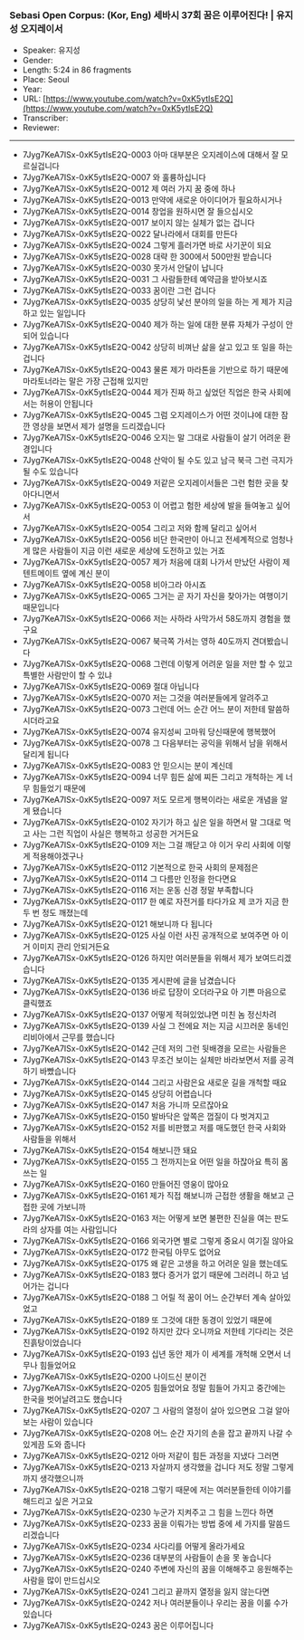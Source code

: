 ### Sebasi Open Corpus: (Kor, Eng) 세바시 37회 꿈은 이루어진다! | 유지성 오지레이서

- Speaker: 유지성
- Gender: 
- Length: 5:24 in 86 fragments
- Place: Seoul
- Year: 
- URL: [https://www.youtube.com/watch?v=0xK5ytIsE2Q](https://www.youtube.com/watch?v=0xK5ytIsE2Q)
- Transcriber: 
- Reviewer: 

---

- 7Jyg7KeA7ISx-0xK5ytIsE2Q-0003 아마 대부분은 오지레이스에 대해서 잘 모르실겁니다
- 7Jyg7KeA7ISx-0xK5ytIsE2Q-0007 와 훌륭하십니다
- 7Jyg7KeA7ISx-0xK5ytIsE2Q-0012 제 여러 가지 꿈 중에 하나
- 7Jyg7KeA7ISx-0xK5ytIsE2Q-0013 만약에 새로운 아이디어가 필요하시거나
- 7Jyg7KeA7ISx-0xK5ytIsE2Q-0014 창업을 원하시면 잘 들으십시오
- 7Jyg7KeA7ISx-0xK5ytIsE2Q-0017 보이지 않는 실체가 없는 겁니다
- 7Jyg7KeA7ISx-0xK5ytIsE2Q-0022 달나라에서 대회를 만든다
- 7Jyg7KeA7ISx-0xK5ytIsE2Q-0024 그렇게 흘러가면 바로 사기꾼이 되요
- 7Jyg7KeA7ISx-0xK5ytIsE2Q-0028 대략 한 300에서 500만원 받습니다
- 7Jyg7KeA7ISx-0xK5ytIsE2Q-0030 못가서 안달이 납니다
- 7Jyg7KeA7ISx-0xK5ytIsE2Q-0031 그 사람들한테 예약금을 받아보시죠
- 7Jyg7KeA7ISx-0xK5ytIsE2Q-0033 꿈이란 그런 겁니다
- 7Jyg7KeA7ISx-0xK5ytIsE2Q-0035 상당히 낯선 분야의 일을 하는 게 제가 지금 하고 있는 일입니다
- 7Jyg7KeA7ISx-0xK5ytIsE2Q-0040 제가 하는 일에 대한 분류 자체가 구성이 안되어 있습니다
- 7Jyg7KeA7ISx-0xK5ytIsE2Q-0042 상당히 비껴난 삶을 살고 있고 또 일을 하는 겁니다
- 7Jyg7KeA7ISx-0xK5ytIsE2Q-0043 물론 제가 마라톤을 기반으로 하기 때문에 마라토너라는 말은 가장 근접해 있지만
- 7Jyg7KeA7ISx-0xK5ytIsE2Q-0044 제가 진짜 하고 싶었던 직업은 한국 사회에서는 허용이 안됩니다
- 7Jyg7KeA7ISx-0xK5ytIsE2Q-0045 그럼 오지레이스가 어떤 것이냐에 대한 잠깐 영상을 보면서 제가 설명을 드리겠습니다
- 7Jyg7KeA7ISx-0xK5ytIsE2Q-0046 오지는 말 그대로 사람들이 살기 어려운 환경입니다
- 7Jyg7KeA7ISx-0xK5ytIsE2Q-0048 산악이 될 수도 있고 남극 북극 그런 극지가 될 수도 있습니다
- 7Jyg7KeA7ISx-0xK5ytIsE2Q-0049 저같은 오지레이서들은 그런 험한 곳을 찾아다니면서
- 7Jyg7KeA7ISx-0xK5ytIsE2Q-0053 이 어렵고 험한 세상에 발을 들여놓고 싶어서
- 7Jyg7KeA7ISx-0xK5ytIsE2Q-0054 그리고 저와 함께 달리고 싶어서
- 7Jyg7KeA7ISx-0xK5ytIsE2Q-0056 비단 한국만이 아니고 전세계적으로 엄청나게 많은 사람들이 지금 이런 새로운 세상에 도전하고 있는 거죠
- 7Jyg7KeA7ISx-0xK5ytIsE2Q-0057 제가 처음에 대회 나가서 만났던 사람이 제 텐트메이트 옆에 계신 분이
- 7Jyg7KeA7ISx-0xK5ytIsE2Q-0058 비아그라 아시죠
- 7Jyg7KeA7ISx-0xK5ytIsE2Q-0065 그거는 곧 자기 자신을 찾아가는 여행이기 때문입니다
- 7Jyg7KeA7ISx-0xK5ytIsE2Q-0066 저는 사하라 사막가서 58도까지 경험을 했구요
- 7Jyg7KeA7ISx-0xK5ytIsE2Q-0067 북극쪽 가서는 영하 40도까지 견뎌봤습니다
- 7Jyg7KeA7ISx-0xK5ytIsE2Q-0068 그런데 이렇게 어려운 일을 저만 할 수 있고 특별한 사람만이 할 수 있냐
- 7Jyg7KeA7ISx-0xK5ytIsE2Q-0069 절대 아닙니다
- 7Jyg7KeA7ISx-0xK5ytIsE2Q-0070 저는 그것을 여러분들에게 알려주고
- 7Jyg7KeA7ISx-0xK5ytIsE2Q-0073 그런데 어느 순간 어느 분이 저한테 말씀하시더라고요
- 7Jyg7KeA7ISx-0xK5ytIsE2Q-0074 유지성씨 고마워 당신때문에 행복했어
- 7Jyg7KeA7ISx-0xK5ytIsE2Q-0078 그 다음부터는 공익을 위해서 남을 위해서 달리게 됩니다
- 7Jyg7KeA7ISx-0xK5ytIsE2Q-0083 안 믿으시는 분이 계신데
- 7Jyg7KeA7ISx-0xK5ytIsE2Q-0094 너무 힘든 삶에 찌든 그리고 개척하는 게 너무 힘들었기 때문에
- 7Jyg7KeA7ISx-0xK5ytIsE2Q-0097 저도 모르게 행복이라는 새로운 개념을 알게 됐습니다
- 7Jyg7KeA7ISx-0xK5ytIsE2Q-0102 자기가 하고 싶은 일을 하면서 말 그대로 먹고 사는 그런 직업이 사실은 행복하고 성공한 거거든요
- 7Jyg7KeA7ISx-0xK5ytIsE2Q-0109 저는 그걸 깨닫고 야 이거 우리 사회에 이렇게 적용해야겠구나
- 7Jyg7KeA7ISx-0xK5ytIsE2Q-0112 기본적으로 한국 사회의 문제점은
- 7Jyg7KeA7ISx-0xK5ytIsE2Q-0114 그 다름만 인정을 한다면요
- 7Jyg7KeA7ISx-0xK5ytIsE2Q-0116 저는 운동 신경 정말 부족합니다
- 7Jyg7KeA7ISx-0xK5ytIsE2Q-0117 한 예로 자전거를 타다가요 제 코가 지금 한 두 번 정도 깨졌는데
- 7Jyg7KeA7ISx-0xK5ytIsE2Q-0121 해보니까 다 됩니다
- 7Jyg7KeA7ISx-0xK5ytIsE2Q-0125 사실 이런 사진 공개적으로 보여주면 아 이거 이미지 관리 안되거든요
- 7Jyg7KeA7ISx-0xK5ytIsE2Q-0126 하지만 여러분들을 위해서 제가 보여드리겠습니다
- 7Jyg7KeA7ISx-0xK5ytIsE2Q-0135 게시판에 글을 남겼습니다
- 7Jyg7KeA7ISx-0xK5ytIsE2Q-0136 바로 답장이 오더라구요 아 기쁜 마음으로 클릭했죠
- 7Jyg7KeA7ISx-0xK5ytIsE2Q-0137 어떻게 적혀있었냐면 미친 놈 정신차려
- 7Jyg7KeA7ISx-0xK5ytIsE2Q-0139 사실 그 전에요 저는 지금 시끄러운 동네인 리비아에서 근무를 했습니다
- 7Jyg7KeA7ISx-0xK5ytIsE2Q-0142 근데 저의 그런 뒷배경을 모르는 사람들은
- 7Jyg7KeA7ISx-0xK5ytIsE2Q-0143 무조건 보이는 실체만 바라보면서 저를 공격하기 바빴습니다
- 7Jyg7KeA7ISx-0xK5ytIsE2Q-0144 그리고 사람은요 새로운 길을 개척할 때요
- 7Jyg7KeA7ISx-0xK5ytIsE2Q-0145 상당히 어렵습니다
- 7Jyg7KeA7ISx-0xK5ytIsE2Q-0147 처음 가니까 모르잖아요
- 7Jyg7KeA7ISx-0xK5ytIsE2Q-0150 발바닥은 앞쪽은 껍질이 다 벗겨지고
- 7Jyg7KeA7ISx-0xK5ytIsE2Q-0152 저를 비판했고 저를 매도했던 한국 사회와 사람들을 위해서
- 7Jyg7KeA7ISx-0xK5ytIsE2Q-0154 해보니깐 돼요
- 7Jyg7KeA7ISx-0xK5ytIsE2Q-0155 그 전까지는요 어떤 일을 하잖아요 특히 몸 쓰는 일
- 7Jyg7KeA7ISx-0xK5ytIsE2Q-0160 만들어진 영웅이 많아요
- 7Jyg7KeA7ISx-0xK5ytIsE2Q-0161 제가 직접 해보니까 근접한 생활을 해보고 근접한 곳에 가보니까
- 7Jyg7KeA7ISx-0xK5ytIsE2Q-0163 저는 어떻게 보면 불편한 진실을 여는 판도라의 상자를 여는 사람입니다
- 7Jyg7KeA7ISx-0xK5ytIsE2Q-0166 외국가면 별로 그렇게 중요시 여기질 않아요
- 7Jyg7KeA7ISx-0xK5ytIsE2Q-0172 한국팀 아무도 없어요
- 7Jyg7KeA7ISx-0xK5ytIsE2Q-0175 왜 같은 고생을 하고 어려운 일을 했는데도
- 7Jyg7KeA7ISx-0xK5ytIsE2Q-0183 했다 증거가 없기 때문에 그러려니 하고 넘어가는 겁니다
- 7Jyg7KeA7ISx-0xK5ytIsE2Q-0188 그 어릴 적 꿈이 어느 순간부터 계속 살아있었고
- 7Jyg7KeA7ISx-0xK5ytIsE2Q-0189 또 그것에 대한 동경이 있었기 때문에
- 7Jyg7KeA7ISx-0xK5ytIsE2Q-0192 하지만 갔다 오니까요 저한테 기다리는 것은 진흙탕이었습니다
- 7Jyg7KeA7ISx-0xK5ytIsE2Q-0193 십년 동안 제가 이 세계를 개척해 오면서 너무나 힘들었어요
- 7Jyg7KeA7ISx-0xK5ytIsE2Q-0200 나이드신 분이건
- 7Jyg7KeA7ISx-0xK5ytIsE2Q-0205 힘들었어요 정말 힘들어 가지고 중간에는 한국을 벗어날려고도 했습니다
- 7Jyg7KeA7ISx-0xK5ytIsE2Q-0207 그 사람의 열정이 살아 있으면요 그걸 알아보는 사람이 있습니다
- 7Jyg7KeA7ISx-0xK5ytIsE2Q-0208 어느 순간 자기의 손을 잡고 끝까지 나갈 수 있게끔 도와 줍니다
- 7Jyg7KeA7ISx-0xK5ytIsE2Q-0212 아마 저같이 힘든 과정을 지냈다 그러면
- 7Jyg7KeA7ISx-0xK5ytIsE2Q-0213 자살까지 생각했을 겁니다 저도 정말 그렇게까지 생각했으니까
- 7Jyg7KeA7ISx-0xK5ytIsE2Q-0218 그렇기 때문에 저는 여러분들한테 이야기를 해드리고 싶은 거고요
- 7Jyg7KeA7ISx-0xK5ytIsE2Q-0230 누군가 지켜주고 그 힘을 느낀다 하면
- 7Jyg7KeA7ISx-0xK5ytIsE2Q-0233 꿈을 이뤄가는 방법 중에 세 가지를 말씀드리겠습니다
- 7Jyg7KeA7ISx-0xK5ytIsE2Q-0234 사다리를 어떻게 올라가세요
- 7Jyg7KeA7ISx-0xK5ytIsE2Q-0236 대부분의 사람들이 손을 못 놓습니다
- 7Jyg7KeA7ISx-0xK5ytIsE2Q-0240 주변에 자신의 꿈을 이해해주고 응원해주는 사람을 많이 만드십시오
- 7Jyg7KeA7ISx-0xK5ytIsE2Q-0241 그리고 끝까지 열정을 잃지 않는다면
- 7Jyg7KeA7ISx-0xK5ytIsE2Q-0242 저나 여러분들이나 우리는 꿈을 이룰 수가 있습니다
- 7Jyg7KeA7ISx-0xK5ytIsE2Q-0243 꿈은 이루어집니다
